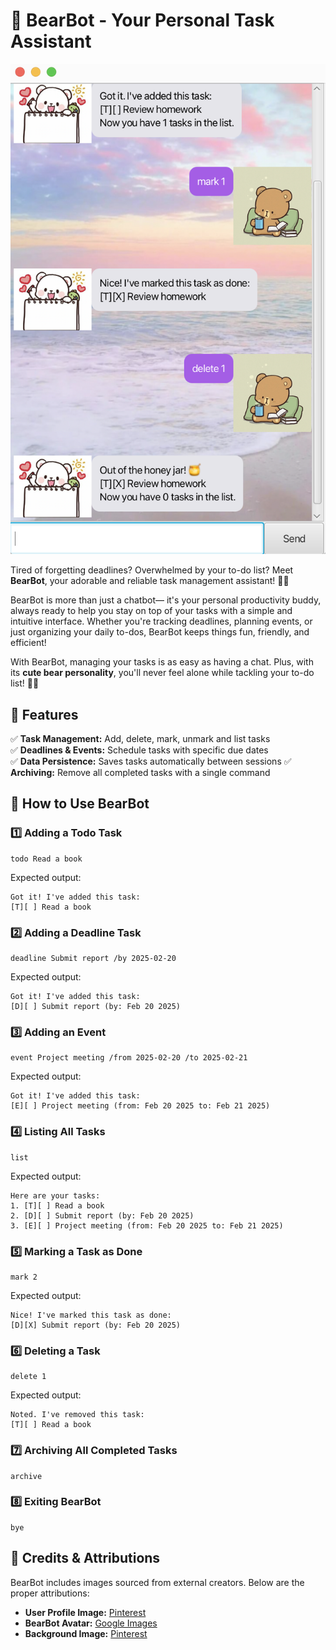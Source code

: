 # 🐻 BearBot - Your Personal Task Assistant

![Ui picture](docs/Ui.png)

Tired of forgetting deadlines? 
Overwhelmed by your to-do list? 
Meet **BearBot**, your adorable and reliable task management assistant! 🐻✨

BearBot is more than just a chatbot— it's your personal productivity buddy, 
always ready to help you stay on top of your tasks with a simple and intuitive interface. 
Whether you're tracking deadlines, planning events, or just organizing your daily to-dos, 
BearBot keeps things fun, friendly, and efficient!

With BearBot, managing your tasks is as easy as having a chat. 
Plus, with its **cute bear personality**, you'll never feel alone while tackling your to-do list! 🐾💙


## 🚀 Features
✅ **Task Management:** Add, delete, mark, unmark and list tasks  
✅ **Deadlines & Events:** Schedule tasks with specific due dates  
✅ **Data Persistence:** Saves tasks automatically between sessions
✅ **Archiving:** Remove all completed tasks with a single command


## 📖 How to Use BearBot
### 1️⃣ Adding a Todo Task
```
todo Read a book
```

Expected output: 
```
Got it! I've added this task:
[T][ ] Read a book
```

### 2️⃣ Adding a Deadline Task
```
deadline Submit report /by 2025-02-20
```

Expected output:
```
Got it! I've added this task:
[D][ ] Submit report (by: Feb 20 2025)
```

### 3️⃣ Adding an Event
```
event Project meeting /from 2025-02-20 /to 2025-02-21
```

Expected output:
```
Got it! I've added this task:
[E][ ] Project meeting (from: Feb 20 2025 to: Feb 21 2025)
```

### 4️⃣ Listing All Tasks
```
list
```

Expected output:
```
Here are your tasks:
1. [T][ ] Read a book
2. [D][ ] Submit report (by: Feb 20 2025)
3. [E][ ] Project meeting (from: Feb 20 2025 to: Feb 21 2025)
```

### 5️⃣ Marking a Task as Done
```
mark 2
```

Expected output:
```
Nice! I've marked this task as done:
[D][X] Submit report (by: Feb 20 2025)
```

### 6️⃣ Deleting a Task
```
delete 1
```

Expected output:
```
Noted. I've removed this task:
[T][ ] Read a book
```

### 7️⃣ Archiving All Completed Tasks
```
archive
```

### 8️⃣ Exiting BearBot
```
bye
```


## 📜 Credits & Attributions
BearBot includes images sourced from external creators. Below are the proper attributions:

- **User Profile Image:** [Pinterest](https://in.pinterest.com/pin/761178774506401910/)
- **BearBot Avatar:** [Google Images](https://images.app.goo.gl/QeC8tGJqBjA7c89s6)
- **Background Image:** [Pinterest](https://pin.it/40vXE2KeK)  
